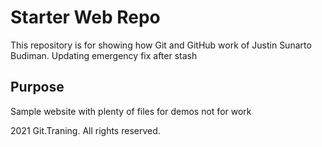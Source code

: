 # Starter Web Repo

This repository is for showing how Git and GitHub work
of Justin Sunarto Budiman. Updating emergency fix after stash

## Purpose

Sample website with plenty of files for demos
not for work

2021 Git.Traning. All rights reserved.